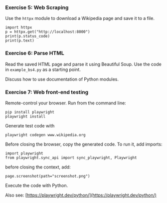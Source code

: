 
### Exercise 5: Web Scraping

Use the `httpx` module to download a Wikipedia page and save it to a file.

    import httpx
    p = httpx.get("http://localhost:8000")
    print(p.status_code)
    print(p.text)

### Exercise 6: Parse HTML

Read the saved HTML page and parse it using Beautiful Soup.
Use the code in `example_bs4.py` as a starting point.

Discuss how to use documentation of Python modules.

### Exercise 7: Web front-end testing

Remote-control your browser. Run from the command line:

    pip install playwright
    playwright install

Generate test code with

    playwright codegen www.wikipedia.org

Before closing the browser, copy the generated code.
To run it, add imports:

    import playwright
    from playwright.sync_api import sync_playwright, Playwright

before closing the context, add:

    page.screenshot(path="screenshot.png")

Execute the code with Python.

Also see: [https://playwright.dev/python/](https://playwright.dev/python/)
